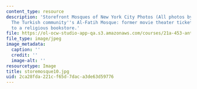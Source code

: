 ```yaml
---
content_type: resource
description: 'Storefront Mosques of New York City Photos (All photos by Susan Slyomovics):
  The Turkish community''s Al-Fatih Mosque: former movie theater ticket booth converted
  to a religious bookstore.'
file: https://ol-ocw-studio-app-qa.s3.amazonaws.com/courses/21a-453-anthropology-of-the-middle-east-spring-2004/2ca28fda221cf65d7daca3de63d59776_storemosque10.jpg
file_type: image/jpeg
image_metadata:
  caption: ''
  credit: ''
  image-alt: ''
resourcetype: Image
title: storemosque10.jpg
uid: 2ca28fda-221c-f65d-7dac-a3de63d59776
---
```

